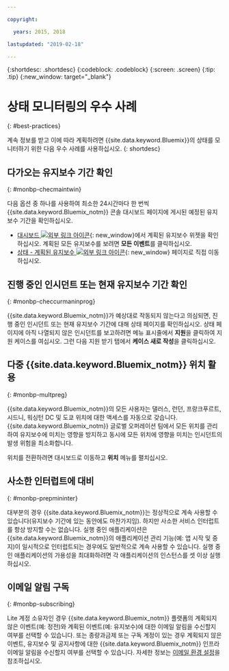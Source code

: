 ```yaml
---

copyright:

  years: 2015, 2018

lastupdated: "2019-02-18"

---
```


{:shortdesc: .shortdesc}
{:codeblock: .codeblock}
{:screen: .screen}
{:tip: .tip}
{:new_window: target="_blank"}

# 상태 모니터링의 우수 사례
{: #best-practices}

계속 정보를 받고 이에 따라 계획하려면 {{site.data.keyword.Bluemix}}의 상태를 모니터하기 위한 다음 우수 사례를 사용하십시오.
{: shortdesc}

## 다가오는 유지보수 기간 확인
{: #monbp-checmaintwin}

다음 옵션 중 하나를 사용하여 최소한 24시간마다 한 번씩 {{site.data.keyword.Bluemix_notm}} 콘솔 대시보드 페이지에 게시된 예정된 유지보수 기간을 확인하십시오.
* [대시보드 ![외부 링크 아이콘](../icons/launch-glyph.svg "외부 링크 아이콘")](https://cloud.ibm.com){: new_window}에서 계획된 유지보수 위젯을 확인하십시오. 계획된 모든 유지보수를 보려면 **모든 이벤트**를 클릭하십시오. 
* [상태 - 계획된 유지보수 ![외부 링크 아이콘](../icons/launch-glyph.svg "외부 링크 아이콘")](https://cloud.ibm.com/status?selected=maintenance){: new_window} 페이지로 직접 이동하십시오.

## 진행 중인 인시던트 또는 현재 유지보수 기간 확인
{: #monbp-checcurmaninprog}

{{site.data.keyword.Bluemix_notm}}가 예상대로 작동되지 않는다고 의심되면, 진행 중인 인시던트 또는 현재 유지보수 기간에 대해 상태 페이지를 확인하십시오. 상태 페이지에 아직 나열되지 않은 인시던트를 보고하려면 메뉴 표시줄에서 **지원**을 클릭하여 지원 케이스를 여십시오. 그런 다음 지원 받기 탭에서 **케이스 새로 작성**을 클릭하십시오.

## 다중 {{site.data.keyword.Bluemix_notm}} 위치 활용
{: #monbp-multpreg}

{{site.data.keyword.Bluemix_notm}}의 모든 사용자는 댈러스, 런던, 프랑크푸르트, 시드니, 워싱턴 DC 및 도쿄 위치에 대한 액세스를 자동으로 갖습니다. {{site.data.keyword.Bluemix_notm}} 글로벌 오퍼레이션 팀에서 모든 위치를 관리하여 유지보수에 미치는 영향을 방지하고 동시에 모든 위치에 영향을 미치는 인시던트의 발생 위험을 최소화합니다.

위치를 전환하려면 대시보드로 이동하고 **위치** 메뉴를 펼치십시오.

## 사소한 인터럽트에 대비
{: #monbp-prepmininter}

대부분의 경우 {{site.data.keyword.Bluemix_notm}}는 정상적으로 계속 사용할 수 있습니다(유지보수 기간에 있는 동안에도 마찬가지임). 하지만 사소한 서비스 인터럽트를 항상 방지할 수는 없습니다. 실행 중인 애플리케이션은 {{site.data.keyword.Bluemix_notm}}의 애플리케이션 관리 기능(예: 앱 시작 및 중지)이 일시적으로 인터럽트되는 경우에도 일반적으로 계속 사용할 수 있습니다. 실행 중인 애플리케이션의 가용성을 최대화하려면 각 애플리케이션의 인스턴스를 셋 이상 실행하십시오.

## 이메일 알림 구독
{: #monbp-subscribing}

Lite 계정 소유자인 경우 {{site.data.keyword.Bluemix_notm}} 플랫폼의 계획되지 않은 이벤트(예: 정전)와 계획된 이벤트(예: 유지보수)에 대한 이메일 알림을 수신할지 여부를 선택할 수 있습니다. 또는 종량과금제 또는 구독 계정이 있는 경우 계획되지 않은 이벤트, 유지보수 및 공지사항에 대한 {{site.data.keyword.Bluemix_notm}} 인프라 이메일 알림을 수신할지 여부를 선택할 수 있습니다. 자세한 정보는 [이메일 환경 설정](/docs/account?topic=account-account_setup#account_setup)을 참조하십시오.



